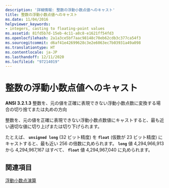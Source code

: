 ```yaml
---
description: '詳細情報: 整数の浮動小数点値へのキャスト'
title: 整数の浮動小数点値へのキャスト
ms.date: 11/04/2016
helpviewer_keywords:
- integers, casting to floating-point values
ms.assetid: 81fd5b7d-15eb-4c11-a8c8-e1621ff54fd3
ms.openlocfilehash: 2a1a3ce5bf7aac98148c70eb62cdb3c377ca54f3
ms.sourcegitcommit: d6af41e42699628c3e2e6063ec7b03931a49a098
ms.translationtype: HT
ms.contentlocale: ja-JP
ms.lasthandoff: 12/11/2020
ms.locfileid: "97214019"
---
```

# <a name="casting-integers-to-floating-point-values"></a>整数の浮動小数点値へのキャスト

**ANSI 3.2.1.3** 整数を、元の値を正確に表現できない浮動小数点数に変換する場合の切り捨てまたは丸めの方向

整数を、元の値を正確に表現できない浮動小数点数値にキャストすると、最も近い適切な値に切り上げまたは切り下げられます。

たとえば、 **`unsigned long`** (32 ビット精度) を **`float`** (仮数が 23 ビット精度) にキャストすると、最も近い 256 の倍数に丸められます。 **`long`** 値 4,294,966,913 から 4,294,967,167 はすべて、 **`float`** 値 4,294,967,040 に丸められます。

## <a name="see-also"></a>関連項目

[浮動小数点演算](../c-language/floating-point-math.md)
